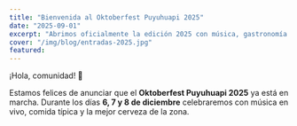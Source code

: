 ```yaml
---
title: "Bienvenida al Oktoberfest Puyuhuapi 2025"
date: "2025-09-01"
excerpt: "Abrimos oficialmente la edición 2025 con música, gastronomía y cerveza local."
cover: "/img/blog/entradas-2025.jpg"
featured: 
---
```


¡Hola, comunidad! 🎉

Estamos felices de anunciar que el **Oktoberfest Puyuhuapi 2025** ya está en marcha.
Durante los días **6, 7 y 8 de diciembre** celebraremos con música en vivo, comida típica y la mejor cerveza de la zona.

